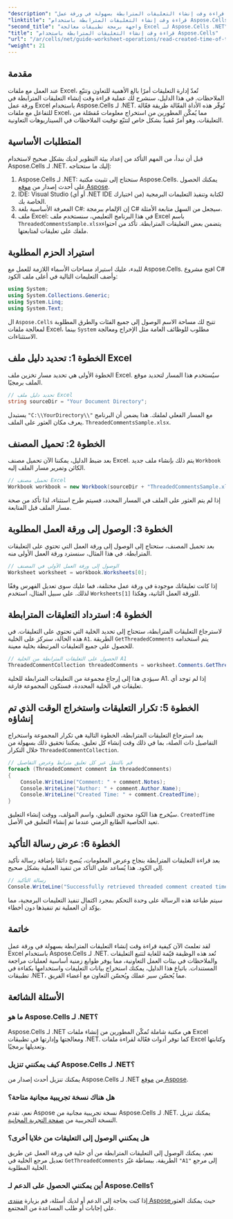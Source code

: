 ```yaml
---
"description": "تعلّم كيفية قراءة وقت إنشاء التعليقات المترابطة بسهولة في ورقة عمل Excel باستخدام Aspose.Cells لـ .NET. اتبع دليلنا المفصل مع التعليمات خطوة بخطوة."
"linktitle": "قراءة وقت إنشاء التعليقات المترابطة باستخدام Aspose.Cells"
"second_title": "واجهة برمجة تطبيقات معالجة Excel لـ Aspose.Cells .NET"
"title": "قراءة وقت إنشاء التعليقات المترابطة باستخدام Aspose.Cells"
"url": "/ar/cells/net/guide-worksheet-operations/read-created-time-of-threaded-comment/"
"weight": 21
---
```


## مقدمة

عند العمل مع ملفات Excel، تُعدّ إدارة التعليقات أمرًا بالغ الأهمية للتعاون وتتبّع الملاحظات. في هذا الدليل، سنشرح لك عملية قراءة وقت إنشاء التعليقات المترابطة في ورقة عمل Excel باستخدام Aspose.Cells لـ .NET. تُوفّر هذه الأداة الفعّالة طريقة فعّالة للتفاعل مع ملفات Excel، مما يُمكّن المطورين من استخراج معلومات مُفصّلة من التعليقات، وهو أمرٌ مُفيدٌ بشكل خاص لتتبّع توقيت الملاحظات في السيناريوهات التعاونية.

## المتطلبات الأساسية

قبل أن نبدأ، من المهم التأكد من إعداد بيئة التطوير لديك بشكل صحيح لاستخدام Aspose.Cells لـ .NET. إليك ما ستحتاجه:

1. Aspose.Cells لـ .NET: ستحتاج إلى تثبيت مكتبة Aspose.Cells. يمكنك الحصول على أحدث إصدار من [موقع Aspose](https://releases.aspose.com/cells/net/).
2. IDE: Visual Studio (أو أي .NET IDE من اختيارك) لكتابة وتنفيذ التعليمات البرمجية الخاصة بك.
3. المعرفة الأساسية بلغة C#: إن الإلمام ببرمجة C# سيجعل من السهل متابعة الأمثلة.
4. ملف Excel: في هذا البرنامج التعليمي، سنستخدم ملف Excel باسم `ThreadedCommentsSample.xlsx`يتضمن بعض التعليقات المترابطة. تأكد من احتواء ملفك على تعليقات لمتابعتها.

## استيراد الحزم المطلوبة

للبدء، عليك استيراد مساحات الأسماء اللازمة للعمل مع Aspose.Cells. افتح مشروع C# وأضف التعليمات التالية في أعلى ملف الكود:

```csharp
using System;
using System.Collections.Generic;
using System.Linq;
using System.Text;
```

ال `Aspose.Cells` تتيح لك مساحة الاسم الوصول إلى جميع الفئات والطرق المطلوبة لمعالجة ملفات Excel، بينما `System` مطلوب للوظائف العامة مثل الإخراج ومعالجة الاستثناءات.

## الخطوة 1: تحديد دليل ملف Excel

الخطوة الأولى هي تحديد مسار تخزين ملف Excel. سيُستخدم هذا المسار لتحديد موقع الملف برمجيًا.

```csharp
// تحديد دليل ملف Excel
string sourceDir = "Your Document Directory";
```

يستبدل `"C:\\YourDirectory\\"` مع المسار الفعلي لملفك. هذا يضمن أن البرنامج يعرف مكان العثور على الملف. `ThreadedCommentsSample.xlsx`.

## الخطوة 2: تحميل المصنف

بعد ضبط الدليل، يمكننا الآن تحميل مصنف Excel. يتم ذلك بإنشاء ملف جديد `Workbook` الكائن وتمرير مسار الملف إليه.

```csharp
// تحميل مصنف Excel
Workbook workbook = new Workbook(sourceDir + "ThreadedCommentsSample.xlsx");
```

إذا لم يتم العثور على الملف في المسار المحدد، فسيتم طرح استثناء، لذا تأكد من صحة مسار الملف قبل المتابعة.

## الخطوة 3: الوصول إلى ورقة العمل المطلوبة

بعد تحميل المصنف، ستحتاج إلى الوصول إلى ورقة العمل التي تحتوي على التعليقات المترابطة. في هذا المثال، سنسترد ورقة العمل الأولى منه.

```csharp
// الوصول إلى ورقة العمل الأولى في المصنف
Worksheet worksheet = workbook.Worksheets[0];
```

إذا كانت تعليقاتك موجودة في ورقة عمل مختلفة، فما عليك سوى تعديل الفهرس وفقًا لذلك. على سبيل المثال، استخدم `Worksheets[1]` للورقة العمل الثانية، وهكذا.

## الخطوة 4: استرداد التعليقات المترابطة

لاسترجاع التعليقات المترابطة، ستحتاج إلى تحديد الخلية التي تحتوي على التعليقات. في هذه الحالة، سنركز على الخلية `A1`. الطريقة `GetThreadedComments` يتم استخدامه للحصول على جميع التعليقات المرتبطة بخلية معينة.

```csharp
// الحصول على التعليقات المترابطة من الخلية A1
ThreadedCommentCollection threadedComments = worksheet.Comments.GetThreadedComments("A1");
```

سيؤدي هذا إلى إرجاع مجموعة من التعليقات المترابطة للخلية A1. إذا لم توجد أي تعليقات في الخلية المحددة، فستكون المجموعة فارغة.

## الخطوة 5: تكرار التعليقات واستخراج الوقت الذي تم إنشاؤه

بعد استرجاع التعليقات المترابطة، الخطوة التالية هي تكرار المجموعة واستخراج التفاصيل ذات الصلة، بما في ذلك وقت إنشاء كل تعليق. يمكننا تحقيق ذلك بسهولة من خلال التكرار `ThreadedCommentCollection`.

```csharp
// قم بالتنقل عبر كل تعليق مترابط وعرض التفاصيل
foreach (ThreadedComment comment in threadedComments)
{
    Console.WriteLine("Comment: " + comment.Notes);
    Console.WriteLine("Author: " + comment.Author.Name);
    Console.WriteLine("Created Time: " + comment.CreatedTime);
}
```

سيُخرج هذا الكود محتوى التعليق، واسم المؤلف، ووقت إنشاء التعليق. `CreatedTime` تعيد الخاصية الطابع الزمني عندما تم إنشاء التعليق في الأصل.

## الخطوة 6: عرض رسالة التأكيد

بعد قراءة التعليقات المترابطة بنجاح وعرض المعلومات، يُنصح دائمًا بإضافة رسالة تأكيد إلى الكود. هذا يُساعد على التأكد من تنفيذ العملية بشكل صحيح.

```csharp
// رسالة التأكيد
Console.WriteLine("Successfully retrieved threaded comment created times.");
```

سيتم طباعة هذه الرسالة على وحدة التحكم بمجرد اكتمال تنفيذ التعليمات البرمجية، مما يؤكد أن العملية تم تنفيذها دون أخطاء.

## خاتمة

لقد تعلمتَ الآن كيفية قراءة وقت إنشاء التعليقات المترابطة بسهولة في ورقة عمل Excel باستخدام Aspose.Cells لـ .NET. تُعد هذه الوظيفة قيّمة للغاية لتتبع التعليقات والملاحظات في بيئات العمل التعاونية، مما يوفر طوابع زمنية أساسية لعمليات مراجعة المستندات. باتباع هذا الدليل، يمكنك استخراج بيانات التعليقات واستخدامها بكفاءة في تطبيقات .NET، مما يُحسّن سير عملك ويُحسّن التعاون مع أعضاء الفريق.

## الأسئلة الشائعة

### ما هو Aspose.Cells لـ .NET؟

Aspose.Cells لـ .NET هي مكتبة شاملة تُمكّن المطورين من إنشاء ملفات Excel ومعالجتها وإدارتها في تطبيقات .NET. كما توفر أدوات فعّالة لقراءة ملفات Excel وكتابتها وتعديلها برمجيًا.

### كيف يمكنني تنزيل Aspose.Cells لـ .NET؟

يمكنك تنزيل أحدث إصدار من Aspose.Cells لـ .NET من [موقع Aspose](https://releases.aspose.com/cells/net/).

### هل هناك نسخة تجريبية مجانية متاحة؟

نعم، تقدم Aspose نسخة تجريبية مجانية من Aspose.Cells لـ .NET. يمكنك تنزيل النسخة التجريبية من [صفحة التجربة المجانية](https://releases.aspose.com/).

### هل يمكنني الوصول إلى التعليقات من خلايا أخرى؟

نعم، يمكنك الوصول إلى التعليقات المترابطة من أي خلية في ورقة العمل عن طريق تعديل مرجع الخلية في `GetThreadedComments` الطريقة. ببساطة غيّر `"A1"` إلى مرجع الخلية المطلوبة.

### أين يمكنني الحصول على الدعم لـ Aspose.Cells؟

إذا كنت بحاجة إلى الدعم أو لديك أسئلة، قم بزيارة [منتدى Aspose](https://forum.aspose.com/c/cells/9)حيث يمكنك العثور على إجابات أو طلب المساعدة من المجتمع.